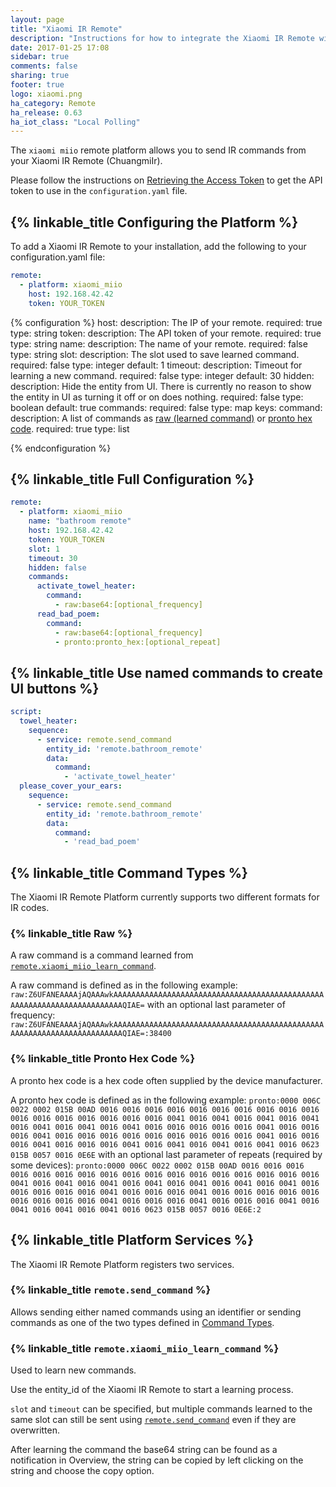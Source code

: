 ```yaml
---
layout: page
title: "Xiaomi IR Remote"
description: "Instructions for how to integrate the Xiaomi IR Remote within Home Assistant."
date: 2017-01-25 17:08
sidebar: true
comments: false
sharing: true
footer: true
logo: xiaomi.png
ha_category: Remote
ha_release: 0.63
ha_iot_class: "Local Polling"
---
```


The `xiaomi miio` remote platform allows you to send IR commands from your Xiaomi IR Remote (ChuangmiIr).

Please follow the instructions on [Retrieving the Access Token](/components/vacuum.xiaomi_miio/#retrieving-the-access-token) to get the API token to use in the `configuration.yaml` file.

## {% linkable_title Configuring the Platform %}

To add a Xiaomi IR Remote to your installation, add the following to your configuration.yaml file:
```yaml
remote:
  - platform: xiaomi_miio
    host: 192.168.42.42
    token: YOUR_TOKEN
```

{% configuration %}
host:
  description: The IP of your remote.
  required: true
  type: string
token:
  description: The API token of your remote.
  required: true
  type: string
name:
  description: The name of your remote.
  required: false
  type: string
slot:
  description: The slot used to save learned command.
  required: false
  type: integer
  default: 1
timeout:
  description: Timeout for learning a new command.
  required: false
  type: integer
  default: 30
hidden:
  description: Hide the entity from UI. There is currently no reason to show the entity in UI as turning it off or on does nothing.
  required: false
  type: boolean
  default: true
commands:
  required: false
  type: map
  keys:
    command:
      description: A list of commands as [raw (learned command)](/components/remote.xiaomi_miio/#raw) or [pronto hex code](/components/remote.xiaomi_miio/#pronto-hex-code).
      required: true
      type: list

{% endconfiguration %}

## {% linkable_title Full Configuration %}

```yaml
remote:
  - platform: xiaomi_miio
    name: "bathroom remote"
    host: 192.168.42.42
    token: YOUR_TOKEN
    slot: 1
    timeout: 30
    hidden: false
    commands:
      activate_towel_heater:
        command:
          - raw:base64:[optional_frequency]
      read_bad_poem:
        command:
          - raw:base64:[optional_frequency]
          - pronto:pronto_hex:[optional_repeat]
```

## {% linkable_title Use named commands to create UI buttons %}

```yaml
script:
  towel_heater:
    sequence:
      - service: remote.send_command
        entity_id: 'remote.bathroom_remote'
        data:
          command:
            - 'activate_towel_heater'
  please_cover_your_ears:
    sequence:
      - service: remote.send_command
        entity_id: 'remote.bathroom_remote'
        data:
          command:
            - 'read_bad_poem'
```

## {% linkable_title Command Types %}

The Xiaomi IR Remote Platform currently supports two different formats for IR codes.

### {% linkable_title Raw %}

A raw command is a command learned from [`remote.xiaomi_miio_learn_command`](/components/remote.xiaomi_miio/#remotexiaomi_miio_learn_command).

A raw command is defined as in the following example:
`raw:Z6UFANEAAAAjAQAAAwkAAAAAAAAAAAAAAAAAAAAAAAAAAAAAAAAAAAAAAAAAAAAAAAAAAAAAAAAAAAAAAAAAAAAAAAAQIAE=`
with an optional last parameter of frequency:
`raw:Z6UFANEAAAAjAQAAAwkAAAAAAAAAAAAAAAAAAAAAAAAAAAAAAAAAAAAAAAAAAAAAAAAAAAAAAAAAAAAAAAAAAAAAAAAQIAE=:38400`

### {% linkable_title Pronto Hex Code %}

A pronto hex code is a hex code often supplied by the device manufacturer.

A pronto hex code is defined as in the following example:
`pronto:0000 006C 0022 0002 015B 00AD 0016 0016 0016 0016 0016 0016 0016 0016 0016 0016 0016 0016 0016 0016 0016 0016 0016 0041 0016 0041 0016 0041 0016 0041 0016 0041 0016 0041 0016 0041 0016 0016 0016 0016 0016 0041 0016 0016 0016 0041 0016 0016 0016 0016 0016 0016 0016 0016 0016 0041 0016 0016 0016 0041 0016 0016 0016 0041 0016 0041 0016 0041 0016 0041 0016 0623 015B 0057 0016 0E6E`
with an optional last parameter of repeats (required by some devices):
`pronto:0000 006C 0022 0002 015B 00AD 0016 0016 0016 0016 0016 0016 0016 0016 0016 0016 0016 0016 0016 0016 0016 0016 0016 0041 0016 0041 0016 0041 0016 0041 0016 0041 0016 0041 0016 0041 0016 0016 0016 0016 0016 0041 0016 0016 0016 0041 0016 0016 0016 0016 0016 0016 0016 0016 0016 0041 0016 0016 0016 0041 0016 0016 0016 0041 0016 0041 0016 0041 0016 0041 0016 0623 015B 0057 0016 0E6E:2`

## {% linkable_title Platform Services %}

The Xiaomi IR Remote Platform registers two services.

### {% linkable_title `remote.send_command` %}

Allows sending either named commands using an identifier or sending commands as one of the two types defined in [Command Types](/components/remote.xiaomi_miio/#command-types).

### {% linkable_title `remote.xiaomi_miio_learn_command` %}

Used to learn new commands.

Use the entity_id of the Xiaomi IR Remote to start a learning process.

`slot` and `timeout` can be specified, but multiple commands learned to the same slot can still be sent using [`remote.send_command`](/components/remote.xiaomi_miio/#remotesend_command) even if they are overwritten.

After learning the command the base64 string can be found as a notification in Overview, the string can be copied by left clicking on the string and choose the copy option.
